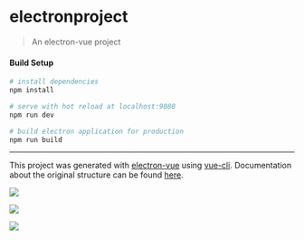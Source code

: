 # electronproject

> An electron-vue project

#### Build Setup

``` bash
# install dependencies
npm install

# serve with hot reload at localhost:9080
npm run dev

# build electron application for production
npm run build


```

---

This project was generated with [electron-vue](https://github.com/SimulatedGREG/electron-vue) using [vue-cli](https://github.com/vuejs/vue-cli). Documentation about the original structure can be found [here](https://simulatedgreg.gitbooks.io/electron-vue/content/index.html).

![](https://raw.githubusercontent.com/vf2e/poms/master/screenShot/1.png)

![](https://raw.githubusercontent.com/vf2e/poms/master/screenShot/2.png)

![](https://raw.githubusercontent.com/vf2e/poms/master/screenShot/3.png)